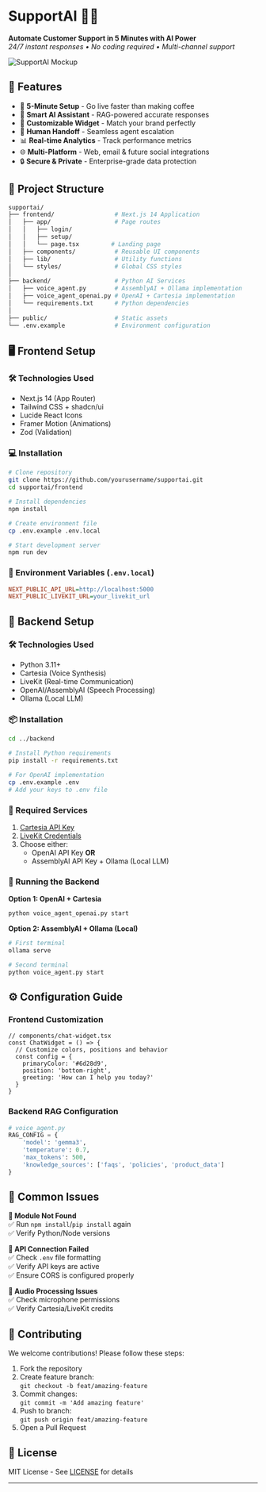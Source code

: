 # SupportAI 🤖✨

**Automate Customer Support in 5 Minutes with AI Power**  
_24/7 instant responses • No coding required • Multi-channel support_

![SupportAI Mockup](https://via.placeholder.com/1280x600.png?text=SupportAI+Interface+Showcase)

## 🌟 Features

- 🚀 **5-Minute Setup** - Go live faster than making coffee
- 🧠 **Smart AI Assistant** - RAG-powered accurate responses
- 🎨 **Customizable Widget** - Match your brand perfectly
- 🔄 **Human Handoff** - Seamless agent escalation
- 📊 **Real-time Analytics** - Track performance metrics
- 🌐 **Multi-Platform** - Web, email & future social integrations
- 🔒 **Secure & Private** - Enterprise-grade data protection

## 📁 Project Structure


```bash
supportai/
├── frontend/                 # Next.js 14 Application
│   ├── app/                  # Page routes
│   │   ├── login/
│   │   ├── setup/
│   │   └── page.tsx         # Landing page
│   ├── components/           # Reusable UI components
│   ├── lib/                  # Utility functions
│   └── styles/               # Global CSS styles
│
├── backend/                  # Python AI Services
│   ├── voice_agent.py        # AssemblyAI + Ollama implementation
│   ├── voice_agent_openai.py # OpenAI + Cartesia implementation
│   └── requirements.txt      # Python dependencies
│
├── public/                   # Static assets
└── .env.example              # Environment configuration
```

## 🖥 Frontend Setup

### 🛠 Technologies Used
- Next.js 14 (App Router)
- Tailwind CSS + shadcn/ui
- Lucide React Icons
- Framer Motion (Animations)
- Zod (Validation)

### 💻 Installation

```bash
# Clone repository
git clone https://github.com/yourusername/supportai.git
cd supportai/frontend

# Install dependencies
npm install

# Create environment file
cp .env.example .env.local

# Start development server
npm run dev
```

### 🔧 Environment Variables (`.env.local`)
```ini
NEXT_PUBLIC_API_URL=http://localhost:5000
NEXT_PUBLIC_LIVEKIT_URL=your_livekit_url
```

## 🔧 Backend Setup

### 🛠 Technologies Used
- Python 3.11+
- Cartesia (Voice Synthesis)
- LiveKit (Real-time Communication)
- OpenAI/AssemblyAI (Speech Processing)
- Ollama (Local LLM)

### 📦 Installation

```bash
cd ../backend

# Install Python requirements
pip install -r requirements.txt

# For OpenAI implementation
cp .env.example .env
# Add your keys to .env file
```

### 🔑 Required Services
1. [Cartesia API Key](https://go.cartesia.ai/akshay)
2. [LiveKit Credentials](https://livekit.io/)
3. Choose either:
   - OpenAI API Key **OR**
   - AssemblyAI API Key + Ollama (Local LLM)

### 🚀 Running the Backend

**Option 1: OpenAI + Cartesia**
```bash
python voice_agent_openai.py start
```

**Option 2: AssemblyAI + Ollama (Local)**
```bash
# First terminal
ollama serve

# Second terminal
python voice_agent.py start
```

## ⚙️ Configuration Guide

### Frontend Customization
```tsx
// components/chat-widget.tsx
const ChatWidget = () => {
  // Customize colors, positions and behavior
  const config = {
    primaryColor: '#6d28d9',
    position: 'bottom-right',
    greeting: 'How can I help you today?'
  }
}
```

### Backend RAG Configuration
```python
# voice_agent.py
RAG_CONFIG = {
    'model': 'gemma3',
    'temperature': 0.7,
    'max_tokens': 500,
    'knowledge_sources': ['faqs', 'policies', 'product_data']
}
```

## 🚨 Common Issues

**🔴 Module Not Found**  
✅ Run `npm install`/`pip install` again  
✅ Verify Python/Node versions

**🔴 API Connection Failed**  
✅ Check `.env` file formatting  
✅ Verify API keys are active  
✅ Ensure CORS is configured properly

**🔴 Audio Processing Issues**  
✅ Check microphone permissions  
✅ Verify Cartesia/LiveKit credits

## 🤝 Contributing

We welcome contributions! Please follow these steps:

1. Fork the repository
2. Create feature branch:  
   `git checkout -b feat/amazing-feature`
3. Commit changes:  
   `git commit -m 'Add amazing feature'`
4. Push to branch:  
   `git push origin feat/amazing-feature`
5. Open a Pull Request

## 📜 License

MIT License - See [LICENSE](LICENSE) for details

---
